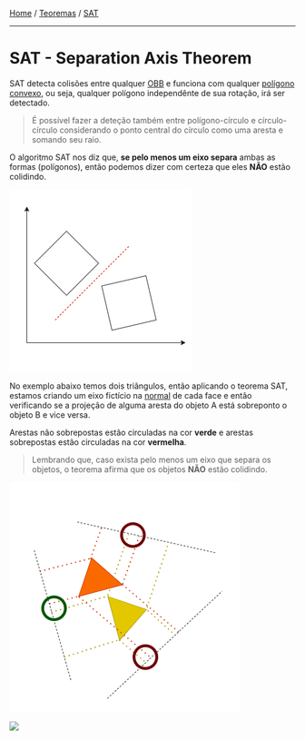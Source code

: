 [Home](../../../README.md#home) / [Teoremas](../../../README.md#theorems) / [SAT](./README.md#sat)

___

<h1 id="sat">SAT - Separation Axis Theorem</h1>

SAT detecta colisões entre qualquer [OBB](../../../doc/OBB.md#obb) e funciona com qualquer [polígono](../../../doc/polygon.md#polygon) [convexo](../../../doc/polygon.md#convex__not-convex), ou seja, qualquer polígono independênte de sua rotação, irá ser detectado.

> É possível fazer a deteção também entre polígono-círculo e círculo-círculo considerando o ponto central do círculo como uma aresta e somando seu raio.

O algoritmo SAT nos diz que, **se pelo menos um eixo separa** ambas as formas (polígonos), então podemos dizer com certeza que eles **NÃO** estão colidindo.

![](SAT-definition.png)

No exemplo abaixo temos dois triângulos, então aplicando o teorema SAT, estamos criando um eixo fictício na [normal](../../../doc/normal.md#normal) de cada face e então verificando se a projeção de alguma aresta do objeto A está sobreponto o objeto B e vice versa.

Arestas não sobrepostas estão circuladas na cor **verde** e arestas sobrepostas estão circuladas na cor **vermelha**.

> Lembrando que, caso exista pelo menos um eixo que separa os objetos, o teorema afirma que os objetos **NÃO** estão colidindo.

![](SAT-example.png)

![](SAT-simulation.gif)
